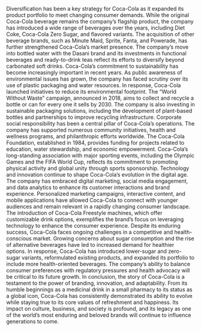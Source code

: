 Diversification has been a key strategy for Coca-Cola as it expanded its product portfolio to meet changing consumer demands. While the original Coca-Cola beverage remains the company’s flagship product, the company has introduced a wide range of beverages over the years, including Diet Coke, Coca-Cola Zero Sugar, and flavored variants. The acquisition of other beverage brands, such as Minute Maid, Sprite, Fanta, and Powerade, has further strengthened Coca-Cola’s market presence. The company’s move into bottled water with the Dasani brand and its investments in functional beverages and ready-to-drink teas reflect its efforts to diversify beyond carbonated soft drinks.
Coca-Cola’s commitment to sustainability has become increasingly important in recent years. As public awareness of environmental issues has grown, the company has faced scrutiny over its use of plastic packaging and water resources. In response, Coca-Cola launched initiatives to reduce its environmental footprint. The “World Without Waste” campaign, announced in 2018, aims to collect and recycle a bottle or can for every one it sells by 2030. The company is also investing in sustainable packaging solutions, including the development of plant-based bottles and partnerships to improve recycling infrastructure.
Corporate social responsibility has been a central pillar of Coca-Cola’s operations. The company has supported numerous community initiatives, health and wellness programs, and philanthropic efforts worldwide. The Coca-Cola Foundation, established in 1984, provides funding for projects related to education, water stewardship, and economic empowerment. Coca-Cola’s long-standing association with major sporting events, including the Olympic Games and the FIFA World Cup, reflects its commitment to promoting physical activity and global unity through sports sponsorship.
Technology and innovation continue to shape Coca-Cola’s evolution in the digital age. The company has embraced digital marketing, social media engagement, and data analytics to enhance its customer interactions and brand experience. Personalized marketing campaigns, interactive content, and mobile applications have allowed Coca-Cola to connect with younger audiences and remain relevant in a rapidly changing consumer landscape. The introduction of Coca-Cola Freestyle machines, which offer customizable drink options, exemplifies the brand’s focus on leveraging technology to enhance the consumer experience.
Despite its enduring success, Coca-Cola faces ongoing challenges in a competitive and health-conscious market. Growing concerns about sugar consumption and the rise of alternative beverages have led to increased demand for healthier options. In response, Coca-Cola has introduced lower-sugar and zero-sugar variants, reformulated existing products, and expanded its portfolio to include more health-oriented beverages. The company’s ability to balance consumer preferences with regulatory pressures and health advocacy will be critical to its future growth.
In conclusion, the story of Coca-Cola is a testament to the power of branding, innovation, and adaptability. From its humble beginnings as a medicinal drink in a small pharmacy to its status as a global icon, Coca-Cola has consistently demonstrated its ability to evolve while staying true to its core values of refreshment and happiness. Its impact on culture, business, and society is profound, and its legacy as one of the world’s most enduring and beloved brands will continue to influence generations to come.